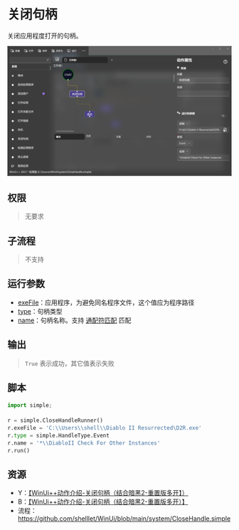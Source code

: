 # 关闭句柄 
关闭应用程度打开的句柄。

![CloseHandle](./images/10.png ':size=90%')

## 权限
> 无要求

## 子流程

> 不支持


## 运行参数

* [exeFile](./types/Path.md)：应用程序，为避免同名程序文件，这个值应为程序路径
* [type](./enums/HandleType.md)：句柄类型
* [name](./types/String.md)：句柄名称。支持 [通配符匹配](./intro/workflow/wildcard.md) 匹配

## 输出

>  `True` 表示成功，其它值表示失败

## 脚本

```python
import simple;

r = simple.CloseHandleRunner()
r.exeFile = 'C:\\Users\\shell\\Diablo II Resurrected\D2R.exe'
r.type = simple.HandleType.Event
r.name = '*\\DiabloII Check For Other Instances'
r.run()
```

## 资源

* Y：[【WinUi++动作介绍-关闭句柄（结合暗黑2-重置版多开】）](https://youtu.be/Kj_zEqtAozU)
* B：[【WinUi++动作介绍-关闭句柄（结合暗黑2-重置版多开）】](https://www.bilibili.com/video/BV1w14y1o7Zx/?share_source=copy_web&vd_source=1f1a8c99005f37c7aaab6686e53b22ad)
* 流程：https://github.com/shelllet/WinUi/blob/main/system/CloseHandle.simple